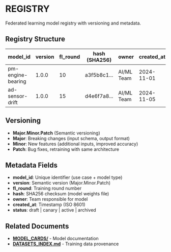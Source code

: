 # REGISTRY

Federated learning model registry with versioning and metadata.

## Registry Structure

| model_id | version | fl_round | hash (SHA256) | owner | created_at | status |
|----------|---------|----------|---------------|-------|------------|--------|
| pm-engine-bearing | 1.0.0 | 10 | a3f5b8c1... | AI/ML Team | 2024-11-01 | active |
| ad-sensor-drift | 1.0.0 | 15 | d4e6f7a8... | AI/ML Team | 2024-11-05 | canary |

## Versioning

- **Major.Minor.Patch** (Semantic versioning)
- **Major**: Breaking changes (input schema, output format)
- **Minor**: New features (additional inputs, improved accuracy)
- **Patch**: Bug fixes, retraining with same architecture

## Metadata Fields

- **model_id**: Unique identifier (use case + model type)
- **version**: Semantic version (Major.Minor.Patch)
- **fl_round**: Training round number
- **hash**: SHA256 checksum (model weights file)
- **owner**: Team responsible for model
- **created_at**: Timestamp (ISO 8601)
- **status**: draft | canary | active | archived

## Related Documents

- [**MODEL_CARDS/**](MODEL_CARDS/) -  Model documentation
- [**DATASETS_INDEX.md**](DATASETS_INDEX.md) - Training data provenance

